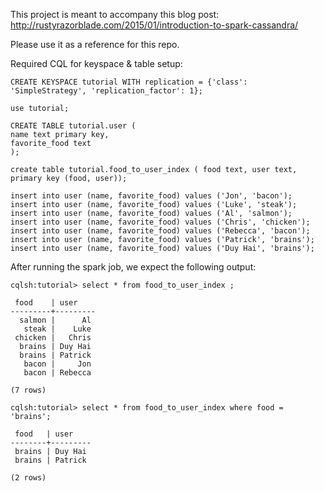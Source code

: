 This project is meant to accompany this blog post: http://rustyrazorblade.com/2015/01/introduction-to-spark-cassandra/

Please use it as a reference for this repo.

Required CQL for keyspace & table setup:

```
CREATE KEYSPACE tutorial WITH replication = {'class': 'SimpleStrategy', 'replication_factor': 1};

use tutorial;

CREATE TABLE tutorial.user (
name text primary key,
favorite_food text
);

create table tutorial.food_to_user_index ( food text, user text, primary key (food, user));

insert into user (name, favorite_food) values ('Jon', 'bacon');
insert into user (name, favorite_food) values ('Luke', 'steak');
insert into user (name, favorite_food) values ('Al', 'salmon');
insert into user (name, favorite_food) values ('Chris', 'chicken');
insert into user (name, favorite_food) values ('Rebecca', 'bacon');
insert into user (name, favorite_food) values ('Patrick', 'brains');
insert into user (name, favorite_food) values ('Duy Hai', 'brains');
```

After running the spark job, we expect the following output:

```
cqlsh:tutorial> select * from food_to_user_index ;

 food    | user
---------+---------
  salmon |      Al
   steak |    Luke
 chicken |   Chris
  brains | Duy Hai
  brains | Patrick
   bacon |     Jon
   bacon | Rebecca

(7 rows)

cqlsh:tutorial> select * from food_to_user_index where food = 'brains';

 food   | user
--------+---------
 brains | Duy Hai
 brains | Patrick

(2 rows)

```
